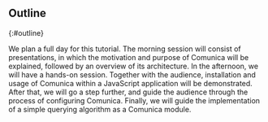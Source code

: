 ## Outline
{:#outline}

We plan a full day for this tutorial.
The morning session will consist of presentations,
in which the motivation and purpose of Comunica will be explained,
followed by an overview of its architecture.
In the afternoon, we will have a hands-on session.
Together with the audience, installation and usage of Comunica
within a JavaScript application will be demonstrated.
After that, we will go a step further,
and guide the audience through the process of configuring Comunica.
Finally, we will guide the implementation of a simple querying algorithm
as a Comunica module.
